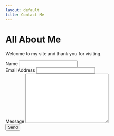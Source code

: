 ```yaml
---
layout: default
title: Contact Me
---
```


<div id="contact">
  <h1 class="pageTitle">All About Me</h1>
  <div class="contactContent">
    <p class="intro">Welcome to my site and thank you for visiting.</p>


  </div>
  <form action="https://formspree.io/chuckchiamb@hotmail.com" method="POST">
    <label for="name">Name</label>    
    <input type="text" id="name" name="name" class="full-width"><br>
    <label for="email">Email Address</label>
    <input type="email" id="email" name="_replyto" class="full-width"><br>
    <label for="message">Message</label>
    <textarea name="message" id="message" cols="30" rows="10" class="full-width"></textarea><br>
    <input type="submit" value="Send" class="button">
  </form>
</div>
